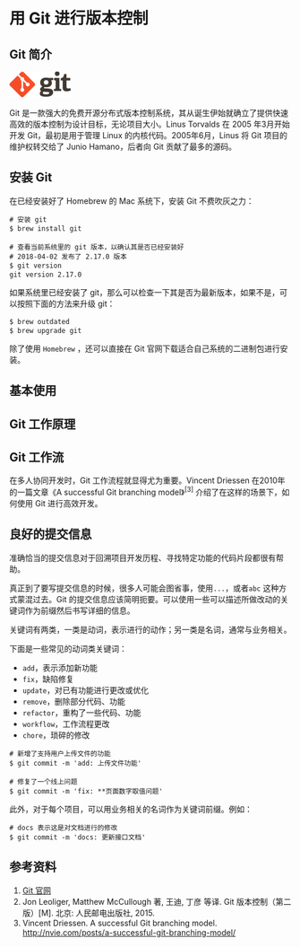 # 用 Git 进行版本控制

## Git 简介

<img src="./git-logo.png" style="width: 110px;" class="fl">

Git 是一款强大的免费开源分布式版本控制系统，其从诞生伊始就确立了提供快速高效的版本控制为设计目标，无论项目大小。Linus Torvalds 在 2005 年3月开始开发 Git，最初是用于管理 Linux 的内核代码。2005年6月，Linus 将 Git 项目的维护权转交给了 Junio Hamano，后者向 Git 贡献了最多的源码。

## 安装 Git

在已经安装好了 Homebrew 的 Mac 系统下，安装 Git 不费吹灰之力：

```
# 安装 git
$ brew install git

# 查看当前系统里的 git 版本，以确认其是否已经安装好
# 2018-04-02 发布了 2.17.0 版本
$ git version
git version 2.17.0
```

如果系统里已经安装了 git，那么可以检查一下其是否为最新版本，如果不是，可以按照下面的方法来升级 git：

```
$ brew outdated
$ brew upgrade git
```

除了使用 `Homebrew` ，还可以直接在 Git 官网下载适合自己系统的二进制包进行安装。

## 基本使用

## Git 工作原理

## Git 工作流

在多人协同开发时，Git 工作流程就显得尤为重要。Vincent Driessen 在2010年的一篇文章《A successful Git branching model》<sup>[3]</sup> 介绍了在这样的场景下，如何使用 Git 进行高效开发。

## 良好的提交信息

准确恰当的提交信息对于回溯项目开发历程、寻找特定功能的代码片段都很有帮助。

真正到了要写提交信息的时候，很多人可能会图省事，使用`...`，或者`abc` 这种方式蒙混过去。Git 的提交信息应该简明扼要。可以使用一些可以描述所做改动的关键词作为前缀然后书写详细的信息。

关键词有两类，一类是动词，表示进行的动作；另一类是名词，通常与业务相关。

下面是一些常见的动词类关键词：

+ `add`，表示添加新功能
+ `fix`，缺陷修复
+ `update`，对已有功能进行更改或优化
+ `remove`，删除部分代码、功能
+ `refactor`，重构了一些代码、功能
+ `workflow`，工作流程更改
+ `chore`，琐碎的修改

```
# 新增了支持用户上传文件的功能
$ git commit -m 'add: 上传文件功能'

# 修复了一个线上问题
$ git commit -m 'fix: **页面数字取值问题'
```

此外，对于每个项目，可以用业务相关的名词作为关键词前缀。例如：

```
# docs 表示这是对文档进行的修改
$ git commit -m 'docs: 更新接口文档'
```


## 参考资料

1. [Git 官网](https://git-scm.com/)
2. Jon Leoliger, Matthew McCullough 著, 王迪, 丁彦 等译. Git 版本控制（第二版）[M]. 北京: 人民邮电出版社, 2015.
3. Vincent Driessen. A successful Git branching model. http://nvie.com/posts/a-successful-git-branching-model/
